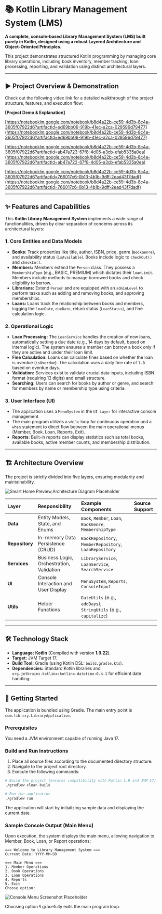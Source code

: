 # 📚 Kotlin Library Management System (LMS)

**A complete, console-based Library Management System (LMS) built purely in Kotlin, designed using a robust Layered Architecture and Object-Oriented Principles.**

This project demonstrates structured Kotlin programming by managing core library operations, including book inventory, member tracking, loan processing, reporting, and validation using distinct architectural layers.

---

## ▶️ Project Overview & Demonstration

Check out the following video link for a detailed walkthrough of the project structure, features, and execution flow:

**[Project Demo & Explanation]**

[https://notebooklm.google.com/notebook/b8d4a22b-ce59-4d3b-8c4a-3605f07922d6?artifactId=ed69bb09-919b-41ec-a2ca-029596d79477](https://notebooklm.google.com/notebook/b8d4a22b-ce59-4d3b-8c4a-3605f07922d6?artifactId=ed69bb09-919b-41ec-a2ca-029596d79477)

[https://notebooklm.google.com/notebook/b8d4a22b-ce59-4d3b-8c4a-3605f07922d6?artifactId=ab47a723-67f8-4d05-a3cb-efab5335a0ea](https://notebooklm.google.com/notebook/b8d4a22b-ce59-4d3b-8c4a-3605f07922d6?artifactId=ab47a723-67f8-4d05-a3cb-efab5335a0ea)

[https://notebooklm.google.com/notebook/b8d4a22b-ce59-4d3b-8c4a-3605f07922d6?artifactId=766017c6-0b13-4b1b-9dff-2ead43f7dadf](https://notebooklm.google.com/notebook/b8d4a22b-ce59-4d3b-8c4a-3605f07922d6?artifactId=766017c6-0b13-4b1b-9dff-2ead43f7dadf)

---
## ✨ Features and Capabilities

This **Kotlin Library Management System** implements a wide range of functionalities, driven by clear separation of concerns across its architectural layers:

### 1. Core Entities and Data Models
*   **Books:** Track properties like title, author, ISBN, price, genre (`BookGenre`), and availability status (`isAvailable`). Books include logic to `checkOut()` and `checkIn()`.
*   **Members:** Members extend the `Person` class. They possess a `MembershipType` (e.g., BASIC, PREMIUM) which dictates their `loanLimit`. Members include methods to manage borrowed books and check eligibility to borrow.
*   **Librarians:** Extend `Person` and are equipped with an `adminLevel` to perform tasks such as adding and removing books, and approving memberships.
*   **Loans:** Loans track the relationship between books and members, logging the `loanDate`, `dueDate`, return status (`LoanStatus`), and fine calculation logic.

### 2. Operational Logic
*   **Loan Processing:** The `LoanService` handles the creation of new loans, automatically setting a due date (e.g., 14 days by default, based on internal logic). The system ensures a member can borrow a book only if they are active and under their loan limit.
*   **Fine Calculation:** Loans can calculate fines based on whether the loan is overdue (`isOverdue`). The calculation uses a daily fine rate of `1.0` based on overdue days.
*   **Validation:** Services exist to validate crucial data inputs, including ISBN format (requiring 13 digits) and email structure.
*   **Searching:** Users can search for books by author or genre, and search for members by name or membership type using criteria.

### 3. User Interface (UI)
*   The application uses a `MenuSystem` in the `UI Layer` for interactive console management.
*   The main program utilizes a `while` loop for continuous operation and a `when` statement to direct flow between the main operational menus (Member, Book, Loan, Reports, Exit).
*   **Reports:** Built-in reports can display statistics such as total books, available books, active member counts, and membership distribution.

---

## 🏗️ Architecture Overview

The project is strictly divided into five layers, ensuring modularity and maintainability.

![Smart Home Preview,Architecture Diagram Placeholder](smarthome_ui.png)

| Layer | Responsibility | Example Components | Source Support |
| :--- | :--- | :--- | :--- |
| **Data** | Entity Models, State, and Enums | `Book`, `Member`, `Loan`, `BookGenre`, `MembershipType` | |
| **Repository** | In-memory Data Persistence (CRUD) | `BookRepository`, `MemberRepository`, `LoanRepository` | |
| **Services** | Business Logic, Orchestration, Validation | `LibraryService`, `LoanService`, `SearchService` | |
| **UI** | Console Interaction and User Display | `MenuSystem`, `Reports`, `ConsoleInput` | |
| **Utils** | Helper Functions | `DateUtils` (e.g., `addDays`), `StringUtils` (e.g., `capitalize`) | |

---

## 🛠️ Technology Stack

*   **Language:** **Kotlin** (Compiled with version **1.9.22**).
*   **Target:** JVM Target 17.
*   **Build Tool:** Gradle (using Kotlin DSL: `build.gradle.kts`).
*   **Dependencies:** Standard Kotlin libraries and `org.jetbrains.kotlinx:kotlinx-datetime:0.4.1` for efficient date handling.

---

## 🚀 Getting Started

The application is bundled using Gradle. The main entry point is `com.library.LibraryApplication`.

### Prerequisites
You need a JVM environment capable of running Java 17.

### Build and Run Instructions

1.  Place all source files according to the documented directory structure.
2.  Navigate to the project root directory.
3.  Execute the following commands:

```bash
# Build the project (ensures compatibility with Kotlin 1.9 and JVM 17)
./gradlew clean build

# Run the application
./gradlew run
```
The application will start by initializing sample data and displaying the current date.

### Sample Console Output (Main Menu)

Upon execution, the system displays the main menu, allowing navigation to Member, Book, Loan, or Report operations:

```
=== Welcome to Library Management System ===
Current Date: YYYY-MM-DD

=== Main Menu ===
1. Member Operations
2. Book Operations
3. Loan Operations
4. Reports
5. Exit
Choose option: 
```

![Console Menu Screenshot Placeholder](MainMenu.png)

Choosing option `5` gracefully exits the main program loop.
